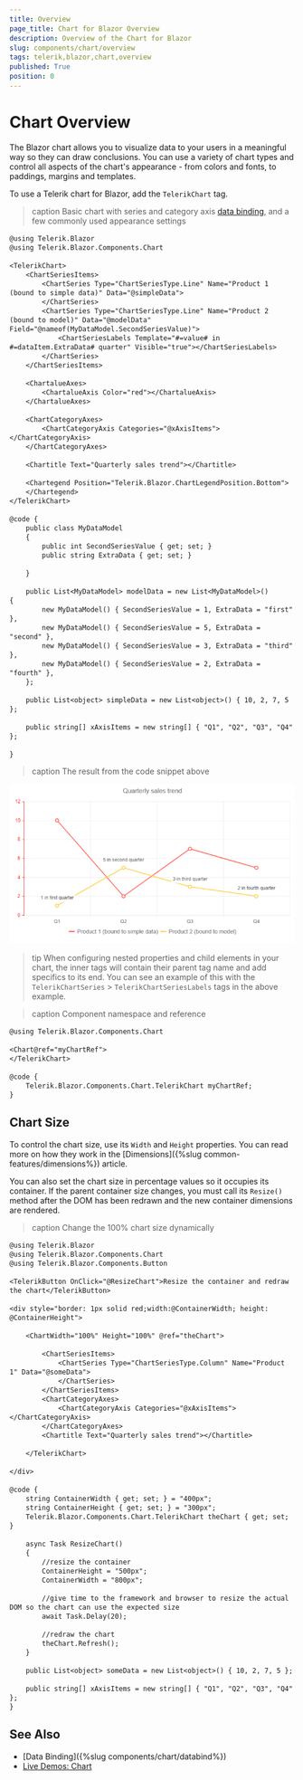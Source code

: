 ```yaml
---
title: Overview
page_title: Chart for Blazor Overview
description: Overview of the Chart for Blazor
slug: components/chart/overview
tags: telerik,blazor,chart,overview
published: True
position: 0
---
```


# Chart Overview

The Blazor chart allows you to visualize data to your users in a meaningful way so they can draw conclusions. You can use a variety of chart types and control all aspects of the chart's appearance - from colors and fonts, to paddings, margins and templates.

To use a Telerik chart for Blazor, add the `TelerikChart` tag.

>caption Basic chart with series and category axis [data binding](data-bind), and a few commonly used appearance settings

````CSHTML
@using Telerik.Blazor
@using Telerik.Blazor.Components.Chart

<TelerikChart>
	<ChartSeriesItems>
		<ChartSeries Type="ChartSeriesType.Line" Name="Product 1 (bound to simple data)" Data="@simpleData">
		</ChartSeries>
		<ChartSeries Type="ChartSeriesType.Line" Name="Product 2 (bound to model)" Data="@modelData" Field="@nameof(MyDataModel.SecondSeriesValue)">
			<ChartSeriesLabels Template="#=value# in #=dataItem.ExtraData# quarter" Visible="true"></ChartSeriesLabels>
		</ChartSeries>
	</ChartSeriesItems>

	<ChartalueAxes>
		<ChartalueAxis Color="red"></ChartalueAxis>
	</ChartalueAxes>

	<ChartCategoryAxes>
		<ChartCategoryAxis Categories="@xAxisItems"></ChartCategoryAxis>
	</ChartCategoryAxes>

	<Chartitle Text="Quarterly sales trend"></Chartitle>

	<Chartegend Position="Telerik.Blazor.ChartLegendPosition.Bottom">
	</Chartegend>
</TelerikChart>

@code {
	public class MyDataModel
	{
		public int SecondSeriesValue { get; set; }
		public string ExtraData { get; set; }

	}

	public List<MyDataModel> modelData = new List<MyDataModel>()
{
		new MyDataModel() { SecondSeriesValue = 1, ExtraData = "first" },
		new MyDataModel() { SecondSeriesValue = 5, ExtraData = "second" },
		new MyDataModel() { SecondSeriesValue = 3, ExtraData = "third" },
		new MyDataModel() { SecondSeriesValue = 2, ExtraData = "fourth" },
	};

	public List<object> simpleData = new List<object>() { 10, 2, 7, 5 };
	
	public string[] xAxisItems = new string[] { "Q1", "Q2", "Q3", "Q4" };

}
````

>caption The result from the code snippet above

![](images/overview-chart.png)

>tip When configuring nested properties and child elements in your chart, the inner tags will contain their parent tag name and add specifics to its end. You can see an example of this with the `TelerikChartSeries` > `TelerikChartSeriesLabels` tags in the above example.


>caption Component namespace and reference

````CSHTML
@using Telerik.Blazor.Components.Chart

<Chart@ref="myChartRef">
</TelerikChart>

@code {
	Telerik.Blazor.Components.Chart.TelerikChart myChartRef;
}
````

## Chart Size

To control the chart size, use its `Width` and `Height` properties. You can read more on how they work in the [Dimensions]({%slug common-features/dimensions%}) article.

You can also set the chart size in percentage values so it occupies its container. If the parent container size changes, you must call its `Resize()` method after the DOM has been redrawn and the new container dimensions are rendered.

>caption Change the 100% chart size dynamically

````CSHTML
@using Telerik.Blazor
@using Telerik.Blazor.Components.Chart
@using Telerik.Blazor.Components.Button

<TelerikButton OnClick="@ResizeChart">Resize the container and redraw the chart</TelerikButton>

<div style="border: 1px solid red;width:@ContainerWidth; height: @ContainerHeight">
	
	<ChartWidth="100%" Height="100%" @ref="theChart">
	
		<ChartSeriesItems>
			<ChartSeries Type="ChartSeriesType.Column" Name="Product 1" Data="@someData">
			</ChartSeries>
		</ChartSeriesItems>
		<ChartCategoryAxes>
			<ChartCategoryAxis Categories="@xAxisItems"></ChartCategoryAxis>
		</ChartCategoryAxes>
		<Chartitle Text="Quarterly sales trend"></Chartitle>
		
	</TelerikChart>

</div>

@code {
	string ContainerWidth { get; set; } = "400px";
	string ContainerHeight { get; set; } = "300px";
	Telerik.Blazor.Components.Chart.TelerikChart theChart { get; set; }

	async Task ResizeChart()
	{
		//resize the container
		ContainerHeight = "500px";
		ContainerWidth = "800px";

		//give time to the framework and browser to resize the actual DOM so the chart can use the expected size
		await Task.Delay(20);

		//redraw the chart
		theChart.Refresh();
	}

	public List<object> someData = new List<object>() { 10, 2, 7, 5 };

	public string[] xAxisItems = new string[] { "Q1", "Q2", "Q3", "Q4" };
}
````

## See Also

  * [Data Binding]({%slug components/chart/databind%})
  * [Live Demos: Chart](https://demos.telerik.com/blazor-ui/chart/index)
